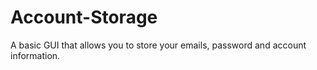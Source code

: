 # Account-Storage
A basic GUI that allows you to store your emails, password and account information.

